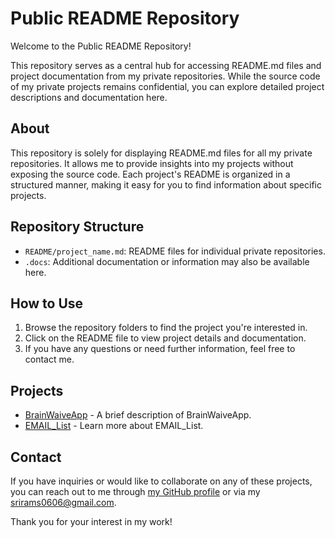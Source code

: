# Public README Repository

Welcome to the Public README Repository!

This repository serves as a central hub for accessing README.md files and project documentation from my private repositories. While the source code of my private projects remains confidential, you can explore detailed project descriptions and documentation here.

## About

This repository is solely for displaying README.md files for all my private repositories. It allows me to provide insights into my projects without exposing the source code. Each project's README is organized in a structured manner, making it easy for you to find information about specific projects.

## Repository Structure

- `README/project_name.md`: README files for individual private repositories.
- `.docs`: Additional documentation or information may also be available here.

## How to Use

1. Browse the repository folders to find the project you're interested in.
2. Click on the README file to view project details and documentation.
3. If you have any questions or need further information, feel free to contact me.

## Projects

- [BrainWaiveApp](README/brainwaive.md) - A brief description of BrainWaiveApp.
- [EMAIL_List](README/email_list.md) - Learn more about EMAIL_List.

## Contact

If you have inquiries or would like to collaborate on any of these projects, you can reach out to me through [my GitHub profile](https://github.com/sri0606) or via my [srirams0606@gmail.com](srirams0606@gmail.com).

Thank you for your interest in my work!
